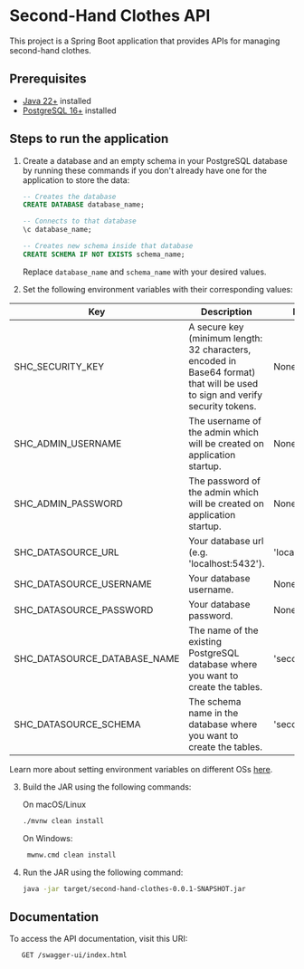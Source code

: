 # Second-Hand Clothes API

   This project is a Spring Boot application that provides APIs for managing second-hand clothes.

## Prerequisites

- [Java 22+](https://www.oracle.com/java/technologies/downloads/#java23) installed
- [PostgreSQL 16+](https://www.postgresql.org/download/) installed

## Steps to run the application

1. Create a database and an empty schema in your PostgreSQL database by running these commands if you don't already have one for the application to store the data:
   ```sql
   -- Creates the database
   CREATE DATABASE database_name;
   
   -- Connects to that database
   \c database_name; 
   
   -- Creates new schema inside that database
   CREATE SCHEMA IF NOT EXISTS schema_name;
   ```
   Replace `database_name` and `schema_name` with your desired values. 

2. Set the following environment variables with their corresponding values:
    
| Key                          | Description                                                                                                                    | Default Value         |
|------------------------------|--------------------------------------------------------------------------------------------------------------------------------|-----------------------|
| SHC_SECURITY_KEY             | A secure key (minimum length: 32 characters, encoded in Base64 format) that will be used to sign and verify security tokens.   | None                  |
| SHC_ADMIN_USERNAME           | The username of the admin which will be created on application startup.                                                        | None                  |
| SHC_ADMIN_PASSWORD           | The password of the admin which will be created on application startup.                                                        | None                  |
| SHC_DATASOURCE_URL           | Your database url (e.g. 'localhost:5432').                                                                                     | 'localhost:5432'      |
| SHC_DATASOURCE_USERNAME      | Your database username.                                                                                                        | None                  |
| SHC_DATASOURCE_PASSWORD      | Your database password.                                                                                                        | None                  |
| SHC_DATASOURCE_DATABASE_NAME | The name of the existing PostgreSQL database where you want to create the tables.                                              | 'second_hand_clothes' |
| SHC_DATASOURCE_SCHEMA        | The schema name in the database where you want to create the tables.                                                           | 'second_hand_clothes' |

   Learn more about setting environment variables on different OSs [here](https://www3.ntu.edu.sg/home/ehchua/programming/howto/Environment_Variables.html).

3. Build the JAR using the following commands:

   On macOS/Linux
    ```bash
    ./mvnw clean install
    ```
   On Windows:
   ```bash
    mwnw.cmd clean install
   ```

4. Run the JAR using the following command:

    ```bash
    java -jar target/second-hand-clothes-0.0.1-SNAPSHOT.jar
    ```

## Documentation

   To access the API documentation, visit this URI:

   ```http request 
      GET /swagger-ui/index.html
   ```

